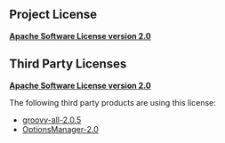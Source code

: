 <!-- Created by CodeLicenseManager -->
## Project License

__[Apache Software License version 2.0](https://github.com/tombensve/MarkdownDoc/blob/master/Docs/Apache-2.0.md)__

## Third Party Licenses

__[Apache Software License version 2.0](http://www.apache.org/licenses/LICENSE-2.0.txt)__

The following third party products are using this license:

* [groovy-all-2.0.5](http://groovy.codehaus.org/)
* [OptionsManager-2.0](http://github.com/tombensve/OptionsManager)

<!-- CLM -->
